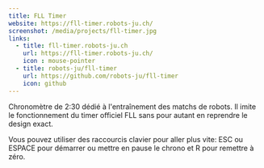 ```yaml
---
title: FLL Timer
website: https://fll-timer.robots-ju.ch/
screenshot: /media/projects/fll-timer.jpg
links:
  - title: fll-timer.robots-ju.ch
    url: https://fll-timer.robots-ju.ch/
    icon : mouse-pointer
  - title: robots-ju/fll-timer
    url: https://github.com/robots-ju/fll-timer
    icon: github
---
```


Chronomètre de 2:30 dédié à l'entraînement des matchs de robots.
Il imite le fonctionnement du timer officiel FLL sans pour autant en reprendre le design exact.

Vous pouvez utiliser des raccourcis clavier pour aller plus vite: ESC ou ESPACE pour démarrer ou mettre en pause le chrono et R pour remettre à zéro.
